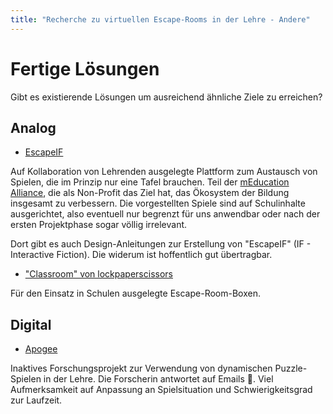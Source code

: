 ```yaml
---
title: "Recherche zu virtuellen Escape-Rooms in der Lehre - Andere"
---
```


# Fertige Lösungen

Gibt es existierende Lösungen um ausreichend ähnliche Ziele zu erreichen?

## Analog

- [EscapeIF](https://www.becauseplaymatters.com/escapeif)

Auf Kollaboration von Lehrenden ausgelegte Plattform zum Austausch von Spielen, die im Prinzip nur eine Tafel brauchen.
Teil der [mEducation Alliance](https://meducationalliance.org/ed-storytelling-games/), die als Non-Profit das Ziel hat, das Ökosystem der Bildung insgesamt zu verbessern.
Die vorgestellten Spiele sind auf Schulinhalte ausgerichtet, also eventuell nur begrenzt für uns anwendbar oder nach der ersten Projektphase sogar völlig irrelevant.

Dort gibt es auch Design-Anleitungen zur Erstellung von "EscapeIF" (IF - Interactive Fiction). Die widerum ist hoffentlich gut übertragbar.

- ["Classroom" von lockpaperscissors](https://lockpaperscissors.co/printable-worksheet-games)

Für den Einsatz in Schulen ausgelegte Escape-Room-Boxen.

## Digital

- [Apogee](https://web.archive.org/web/20240131152124/https://apogee.online/)

Inaktives Forschungsprojekt zur Verwendung von dynamischen Puzzle-Spielen in der Lehre. Die Forscherin antwortet auf Emails 🤞.
Viel Aufmerksamkeit auf Anpassung an Spielsituation und Schwierigkeitsgrad zur Laufzeit.
